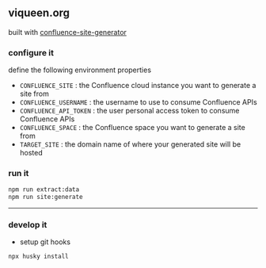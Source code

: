 ## viqueen.org

built with [confluence-site-generator](https://github.com/viqueen/confluence-site-generator)

### configure it

define the following environment properties

- `CONFLUENCE_SITE` : the Confluence cloud instance you want to generate a site from
- `CONFLUENCE_USERNAME` : the username to use to consume Confluence APIs
- `CONFLUENCE_API_TOKEN` : the user personal access token to consume Confluence APIs
- `CONFLUENCE_SPACE` : the Confluence space you want to generate a site from
- `TARGET_SITE` : the domain name of where your generated site will be hosted

### run it

```bash
npm run extract:data
npm run site:generate
```

---

### develop it

- setup git hooks

```bash
npx husky install
```
